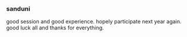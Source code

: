 ### sanduni

good session and good experience.
hopely participate next year again.
good luck all and thanks for everything.
